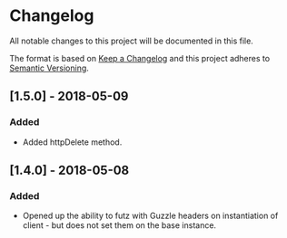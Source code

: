 # Changelog
All notable changes to this project will be documented in this file.

The format is based on [Keep a Changelog](https://keepachangelog.com/en/1.0.0/)
and this project adheres to [Semantic Versioning](https://semver.org/spec/v2.0.0.html).

## [1.5.0] - 2018-05-09
### Added
- Added httpDelete method.

## [1.4.0] - 2018-05-08
### Added
- Opened up the ability to futz with Guzzle headers on instantiation of client - but does not set them on the base
instance.